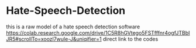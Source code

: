 # Hate-Speech-Detection
this is a raw model of a hate speech detection software
https://colab.research.google.com/drive/1C5R8hGVtego5FSTfffnr4ogfJTBbIJR5#scrollTo=xoozl7wule-J&uniqifier=1
direct link to the codes
